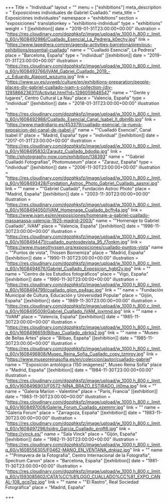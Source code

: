 +++
Title = "Individual"
layout = ""
menu = ["exhibitions"]
meta_description = " Exposiciónes individuales de Gabriel Cualladó."
meta_title = " Exposiciónes individuales"
namespace = "exhibitions"
section = "exposiciones"
translationkey = "exhibitions-individual"
type = "exhibitions"
weight = 1
[[exhibition]]
date = "2019-01-31T23:00:00+00:00"
illustration = "https://res.cloudinary.com/dgzqhksfz/image/upload/w_1000,h_800,c_limit,q_60/v1608492986/Cuallado_Esencial_La_Pedrera_k0echv.jpg"
link = "https://www.lapedrera.com/en/agenda-activities-barcelona/previous-exhibitions/essential-cuallado"
name = "“Cualladó Esencial”, La Pedrera"
place = "Barcelona, España"
type = "individual"
[[exhibition]]
date = "2019-01-31T23:00:00+00:00"
illustration = "https://res.cloudinary.com/dgzqhksfz/image/upload/w_1000,h_800,c_limit,q_60/v1608493766/IVAM_Gabriel_Cuallado_2019_-_c_Eduardo_Alapont_wszumx.jpg"
link = "https://www.uv.es/uvweb/culture/en/exhibitions-preparation/people-places-div-gabriel-cuallado-ivam-s-collection-/div-1285866236311/Activitat.html?id=1286059646547"
name = "\"Gente y lugares\", Centro Cultural La Nau"
place = "Valencia, España"
type = "individual"
[[exhibition]]
date = "2018-01-31T23:00:00+00:00"
illustration = "https://res.cloudinary.com/dgzqhksfz/image/upload/w_1000,h_800,c_limit,q_60/v1608492988/Cuallado_Esencial_Canal_Isabel_II_dbin6b.jpg"
link = "https://www.madridiario.es/453379/cuallado-esencial.-la-nueva-exposicion-del-canal-de-isabel-ii"
name = "“Cualladó Esencial”, Canal Isabel II"
place = "Madrid, España"
type = "individual"
[[exhibition]]
date = "2017-01-31T23:00:00+00:00"
illustration = "https://res.cloudinary.com/dgzqhksfz/image/upload/w_1000,h_800,c_limit,q_60/v1608495832/Zarautz_Cuallado_bdodjp.jpg"
link = "http://photography-now.com/exhibition/138393"
name = "\"Gabriel Cualladó Fotografías\", Photomuseum"
place = "Zarauz, España"
type = "individual"
[[exhibition]]
date = "2006-11-30T23:00:00+00:00"
illustration = "https://res.cloudinary.com/dgzqhksfz/image/upload/w_1000,h_800,c_limit,q_60/v1608493428/Fondation_Astroc_Photo_Gabriel_Cuallado_aasnxi.jpg"
link = ""
name = "\"Gabriel Cualladó\", Fundación Astroc Photo"
place = "Madrid, España"
[[exhibition]]
date = "2003-11-30T23:00:00+00:00"
illustration = "https://res.cloudinary.com/dgzqhksfz/image/upload/w_1000,h_800,c_limit,q_60/v1608494050/IVAM_Homenage_Cuallado_bcfh4a.jpg"
link = "https://www.ivam.es/en/exposiciones/homenaje-a-gabriel-cuallado-massanassa-valencia-1925-madrid-2003/"
name = "\"Homenaje to Gabriel Cualladó\", IVAM"
place = "Valencia, España"
[[exhibition]]
date = "1996-11-30T23:00:00+00:00"
illustration = "https://res.cloudinary.com/dgzqhksfz/image/upload/w_1000,h_800,c_limit,q_60/v1608494471/cuallado_puntosdevista_95_f7onkm.jpg"
link = "https://www.museothyssen.org/exposiciones/cuallado-puntos-vista"
name = "\"Puntos de vista\", Thissen Bornemiza"
place = "Madrid, España"
[[exhibition]]
date = "1990-11-30T23:00:00+00:00"
illustration = "https://res.cloudinary.com/dgzqhksfz/image/upload/w_1000,h_800,c_limit,q_60/v1608494676/Gabriel_Cuallado_Exposicion_hgbt2y.jpg"
link = ""
name = "Centro de los Estudios fotográficos"
place = "Vigo, España"
[[exhibition]]
date = "1990-11-30T23:00:00+00:00"
illustration = "https://res.cloudinary.com/dgzqhksfz/image/upload/w_1000,h_800,c_limit,q_60/v1608494799/cuallado_gijon_ps4sac.jpg"
link = ""
name = "Fundación Municipal de Cultura, Educación y Universidad Popular"
place = "Gijón,  España"
[[exhibition]]
date = "1989-11-30T23:00:00+00:00"
illustration = "https://res.cloudinary.com/dgzqhksfz/image/upload/w_1000,h_800,c_limit,q_60/v1608495009/Gabriel_Cuallado_IVAM_joxmnd.jpg"
link = ""
name = "IVAM"
place = "Valencia, España"
[[exhibition]]
date = "1985-11-30T23:00:00+00:00"
illustration = "https://res.cloudinary.com/dgzqhksfz/image/upload/w_1000,h_800,c_limit,q_60/v1608496659/Bilbao_Cuallado_obrkq2.jpg"
link = ""
name = "Museo de Bellas Artes"
place = "Bilbao, España"
[[exhibition]]
date = "1985-11-30T23:00:00+00:00"
illustration = "https://res.cloudinary.com/dgzqhksfz/image/upload/w_1000,h_800,c_limit,q_60/v1608496808/Museo_Reina_Sofia_Cuallado_copy_tzmroy.jpg"
link = "https://www.museoreinasofia.es/en/coleccion/autor/cuallado-gabriel"
name = "\"Exposición antológica (150 imágenes)\", Museo Reina Sofía"
place = "Madrid, España"
[[exhibition]]
date = "1984-11-30T23:00:00+00:00"
illustration = "https://res.cloudinary.com/dgzqhksfz/image/upload/w_1000,h_800,c_limit,q_60/v1608496903/F0572-NINA_BRAZO_ESTIRADO_jit0ma.jpg"
link = ""
name = "Galería Marion - Valentine"
place = "París, Francia"
[[exhibition]]
date = "1983-11-30T23:00:00+00:00"
illustration = "https://res.cloudinary.com/dgzqhksfz/image/upload/w_1000,h_800,c_limit,q_60/v1608497008/Galerie_Forum_Cuallado_ezemmr.jpg"
link = ""
name = "Galería Forum"
place = "Zarragoza, España"
[[exhibition]]
date = "1983-11-30T23:00:00+00:00"
illustration = "https://res.cloudinary.com/dgzqhksfz/image/upload/w_1000,h_800,c_limit,q_60/v1608497296/Isidro_Garcia_Cuallado_prqft6.jpg"
link = "https://vinck.es/"
name = "Sala Vinck"
place = "Gijón, España"
[[exhibition]]
date = "1982-11-30T23:00:00+00:00"
illustration = "https://res.cloudinary.com/dgzqhksfz/image/upload/w_1000,h_800,c_limit,q_60/v1608556305/F0462-MANO_EN_VENTANA_dnkjaz.jpg"
link = ""
name = "\"Primavera de la Fotografía\", Centro Internacional de la Fotografía\", Spectrum Canon"
place = "Barcelona, España"
[[exhibition]]
date = "1981-11-30T23:00:00+00:00"
illustration = "https://res.cloudinary.com/dgzqhksfz/image/upload/w_1000,h_800,c_limit,q_60/v1593085602/CATA%CC%81LOGO_CUALLADO%CC%81_EXPO_CANAL-108_gcq7qz.jpg"
link = ""
name = "\"El Rastro\", Real Sociedad Fotográfica"
place = "Madrid, España"

+++
